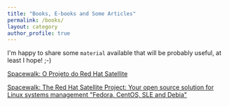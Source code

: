 ```yaml
---
title: "Books, E-books and Some Articles"
permalink: /books/
layout: category
author_profile: true
---
```

I'm happy to share some `material` available that will be probably useful, at least I hope! ;-)

<script>
<a href="#">here</a>
</script>
[Spacewalk: O Projeto do Red Hat Satellite](http://www.brasport.com.br/informatica-e-tecnologia/linux/spacewalk-o-projeto-do-red-hat-satellite/)

[Spacewalk: The Red Hat Satellite Project: Your open source solution for Linux systems management "Fedora, CentOS, SLE and Debia"](https://www.amazon.com/Spacewalk-Satellite-Project-solution-management-ebook/dp/B071DDQ4W2)
